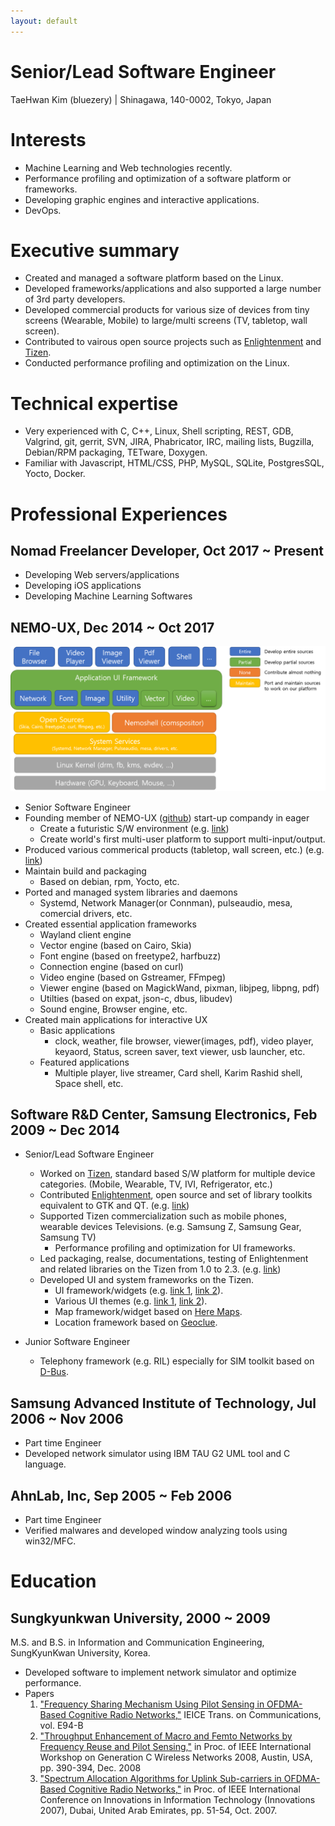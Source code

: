 ```yaml
---
layout: default
---
```



# Senior/Lead Software Engineer
TaeHwan Kim (bluezery) | Shinagawa, 140-0002, Tokyo, Japan

# Interests
* Machine Learning and Web technologies recently.
* Performance profiling and optimization of a software platform or frameworks.
* Developing graphic engines and interactive applications.
* DevOps.

# Executive summary
* Created and managed a software platform based on the Linux.
* Developed frameworks/applications and also supported a large number of 3rd party developers.
* Developed commercial products for various size of devices from tiny screens (Wearable, Mobile) to large/multi screens (TV, tabletop, wall screen).
* Contributed to vairous open source projects such as [Enlightenment](https://www.enlightenment.org/) and [Tizen](https://www.tizen.org/).
* Conducted performance profiling and optimization on the Linux.

# Technical expertise
* Very experienced with C, C++, Linux, Shell scripting, REST, GDB, Valgrind, git, gerrit, SVN, JIRA, Phabricator, IRC, mailing lists, Bugzilla, Debian/RPM packaging, TETware, Doxygen.
* Familiar with Javascript, HTML/CSS, PHP, MySQL, SQLite, PostgresSQL, Yocto, Docker.

# Professional Experiences
## Nomad Freelancer Developer, Oct 2017 ~ Present
* Developing Web servers/applications
* Developing iOS applications
* Developing Machine Learning Softwares

## NEMO-UX, Dec 2014 ~ Oct 2017
![nemoux](nemoux.png)

* Senior Software Engineer
* Founding member of NEMO-UX ([github](https://github.com/nemoux/)) start-up compandy in eager
    * Create a futuristic S/W environment (e.g. [link](https://www.youtube.com/watch?v=bsTKwx_VNcU))
    * Create world's first multi-user platform to support multi-input/output.
* Produced various commerical products (tabletop, wall screen, etc.) (e.g. [link](https://www.youtube.com/watch?v=F-VnCznz7A0))
* Maintain build and packaging
    * Based on debian, rpm, Yocto, etc.
* Ported and managed system libraries and daemons
    * Systemd, Network Manager(or Connman), pulseaudio, mesa, comercial drivers, etc.
* Created essential application frameworks
    - Wayland client engine
    - Vector engine (based on Cairo, Skia)
    - Font engine (based on freetype2, harfbuzz)
    - Connection engine (based on curl)
    - Video engine (based on Gstreamer, FFmpeg)        
    - Viewer engine (based on MagickWand, pixman, libjpeg, libpng, pdf)
    - Utilties (based on expat, json-c, dbus, libudev)
    - Sound engine, Browser engine, etc.
* Created main applications for interactive UX
    - Basic applications
        + clock, weather, file browser, viewer(images, pdf), video player, keyaord, Status, screen saver, text viewer, usb launcher, etc.
    - Featured applications
        + Multiple player, live streamer, Card shell,  Karim Rashid shell, Space shell, etc.

## Software R&D Center, Samsung Electronics, Feb 2009 ~ Dec 2014
* Senior/Lead Software Engineer
    * Worked on [Tizen](https://www.tizen.org/), standard based S/W platform for multiple device categories. (Mobile, Wearable, TV, IVI, Refrigerator, etc.)
    * Contributed [Enlightenment](https://www.enlightenment.org/), open source and set of library toolkits equivalent to GTK and QT. (e.g. [link](https://phab.enlightenment.org/search/query/ia23VwHIO7fL/#R))
    * Supported Tizen commercialization such as mobile phones, wearable devices Televisions. (e.g. Samsung Z, Samsung Gear, Samsung TV)
        * Performance profiling and optimization for UI frameworks.
    * Led packaging, realse, documentations, testing of Enlightenment and related libraries on the Tizen from 1.0 to 2.3. (e.g. [link](https://review.tizen.org/git/?a=project_list&s=framework%2Fuifw%2F%28ecore%7Cedbus%7Cedje%7Ceet%7Ceeze%7Cefreet%7Ceina%7Ceio%7Celementary%7Cembryo%7Cemotion%7Cethumb%7Cevas%7Cexpedite%7Charfbuzz%7Celm-misc%7Cedje-multisense-plugin%7Cefl-assist%7Cefl-theme-tizen%7Cefl-theme-white%29&sr=1&btnS=Search))
    * Developed UI and system frameworks on the Tizen.        
        * UI framework/widgets (e.g. [link 1](https://review.tizen.org/git/?p=framework%2Fuifw%2Felementary.git&a=search&h=b4d93e1e51bcb289a8571a323515a308397ba450&st=author&s=the81.kim%40samsung.com), [link 2](https://review.tizen.org/git/?p=profile%2Fmobile%2Felementary.git&a=search&h=HEAD&st=author&s=the81.kim%40samsung.com)).
        * Various UI themes (e.g. [link 1](https://review.tizen.org/git/?p=framework%2Fuifw%2Fefl-theme-white.git&a=search&h=HEAD&st=author&s=the81.kim%40samsung.com), [link 2](https://review.tizen.org/git/?p=framework%2Fuifw%2Fefl-theme-tizen.git&a=search&h=HEAD&st=author&s=the81.kim%40samsung.com)).        
        * Map framework/widget based on [Here Maps](https://wego.here.com/).
        * Location framework based on [Geoclue](https://www.freedesktop.org/wiki/Software/GeoClue/).

* Junior Software Engineer
    * Telephony framework (e.g. RIL) especially for SIM toolkit based on [D-Bus](https://www.freedesktop.org/wiki/Software/dbus/).

## Samsung Advanced Institute of Technology, Jul 2006 ~ Nov 2006
* Part time Engineer
* Developed network simulator using IBM TAU G2 UML tool and C language.

## AhnLab, Inc, Sep 2005 ~ Feb 2006
* Part time Engineer
* Verified malwares and developed window analyzing tools using win32/MFC.

# Education
## Sungkyunkwan University, 2000 ~ 2009
M.S. and B.S. in Information and Communication Engineering, SungKyunKwan University, Korea.
* Developed software to implement network simulator and optimize performance.
* Papers
  1. ["Frequency Sharing Mechanism Using Pilot Sensing in OFDMA-Based Cognitive Radio Networks,"](https://www.jstage.jst.go.jp/article/transcom/E94.B/4/E94.B_4_986/_article) IEICE Trans. on Communications, vol. E94-B
  2. ["Throughput Enhancement of Macro and Femto Networks by Frequency Reuse and Pilot Sensing,"](http://ieeexplore.ieee.org/document/4745099/) in Proc. of IEEE International Workshop on Generation C Wireless Networks 2008, Austin, USA, pp. 390-394, Dec. 2008
  3. ["Spectrum Allocation Algorithms for Uplink Sub-carriers in OFDMA-Based Cognitive Radio Networks,"](http://ieeexplore.ieee.org/document/4430368/) in Proc. of IEEE International Conference on Innovations in Information Technology (Innovations 2007), Dubai, United Arab Emirates, pp. 51-54, Oct. 2007.
